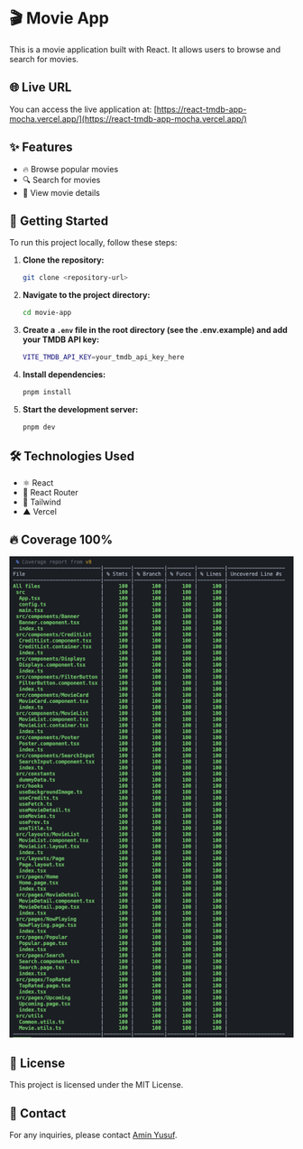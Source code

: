 # 🎬 Movie App

This is a movie application built with React. It allows users to browse and search for movies.

## 🌐 Live URL

You can access the live application at: [https://react-tmdb-app-mocha.vercel.app/](https://react-tmdb-app-mocha.vercel.app/)

## ✨ Features

- 🔥 Browse popular movies
- 🔍 Search for movies
- 📄 View movie details

## 🚀 Getting Started

To run this project locally, follow these steps:

1. **Clone the repository:**
   ```bash
   git clone <repository-url>
   ```
2. **Navigate to the project directory:**
   ```bash
   cd movie-app
   ```
3. **Create a `.env` file in the root directory (see the .env.example) and add your TMDB API key:**
   ```bash
   VITE_TMDB_API_KEY=your_tmdb_api_key_here
   ```
4. **Install dependencies:**
   ```bash
   pnpm install
   ```
5. **Start the development server:**
   ```bash
   pnpm dev
   ```

## 🛠️ Technologies Used

- ⚛️ React
- 🚦 React Router
- 🎨 Tailwind
- ▲ Vercel

## 🔥 Coverage 100%

![Coverage](coverage.png)

## 📄 License

This project is licensed under the MIT License.

## 📧 Contact

For any inquiries, please contact [Amin Yusuf](mailto:si.aminyusuf@gmail.com).
